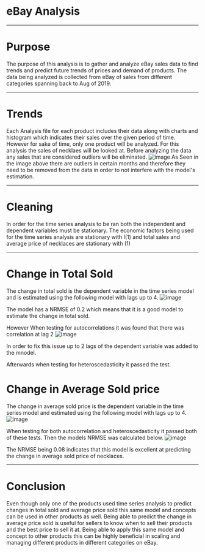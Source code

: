 # eBay Analysis
---
# Purpose
The purpose of this analysis is to gather and analyze eBay sales data to find trends and predict future trends of prices and demand of products. The data being analyzed is collected from eBay of sales from different categories spanning back to Aug of 2019. 

---

# Trends

Each Analysis file for each product includes their data along with charts and histogram which indicates their sales over the given period of time. However for sake of time, only one product will be analyzed. 
For this analysis the sales of necklaes will be looked at. Before analyzing the data any sales that are considered outliers will be eliminated. 
![image](https://github.com/evanbruno617/eBay_Analysis/blob/main/Images/Screenshot%202024-10-15%20at%209.08.23%E2%80%AFPM.png)
As Seen in the image above there are outliers in certain months and therefore they need to be removed from the data in order to not interfere with the model's estimation. 

---
# Cleaning

In order for the time series analysis to be ran both the independent and dependent variables must be stationary. The economic factors being used for the time series analysis are stationary with I(1) and total sales and average price of necklaces are stationary with (1)

---

# Change in Total Sold

The change in total sold is the dependent variable in the time series model and is estimated using the following model with lags up to 4. 
![image](https://github.com/evanbruno617/eBay_Analysis/blob/main/Images/Screenshot%202024-10-15%20at%209.11.25%E2%80%AFPM.png)

The model has a NRMSE of 0.2 which means that it is a good model to estimate the change in total sold. 

However When testing for autocorrelations it was found that there was correlation at lag 2
![image](https://github.com/evanbruno617/eBay_Analysis/blob/main/Images/Screenshot%202024-10-15%20at%209.17.09%E2%80%AFPM.png)

In order to fix this issue up to 2 lags of the dependent variable was added to the mnodel. 

Afterwards when testing for heteroscedasticity it passed the test.

# Change in Average Sold price

The change in average sold price is the dependent variable in the time series model and estimated using the following model with lags up to 4. 
![image](https://github.com/evanbruno617/eBay_Analysis/blob/main/Images/Screenshot%202024-10-15%20at%209.19.17%E2%80%AFPM.png)

When testing for both autocorrelation and heteroscedasticity it passed both of these tests. Then the models NRMSE was calculated below. 
![image](https://github.com/evanbruno617/eBay_Analysis/blob/main/Images/Screenshot%202024-10-15%20at%209.19.52%E2%80%AFPM.png)

The NRMSE being 0.08 indicates that this model is excellent at predicting the change in average sold price of necklaces. 

---

# Conclusion

Even though only one of the products used time series analysis to predict changes in total sold and average price sold this same model and concepts can be used in other products as well. 
Being able to predict the change in average price sold is useful for sellers to know when to sell their products and the best price to sell it at. Being able to apply this same model and concept to other products
this can be highly beneficial in scaling and managing different products in different categories on eBay. 

